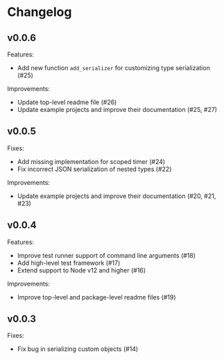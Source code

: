 # Changelog

## v0.0.6

Features:

*   Add new function `add_serializer` for customizing type serialization (#25)

Improvements:

*   Update top-level readme file (#26)
*   Update example projects and improve their documentation (#25, #27)

## v0.0.5

Fixes:

*   Add missing implementation for scoped timer (#24)
*   Fix incorrect JSON serialization of nested types (#22)

Improvements:

*   Update example projects and improve their documentation (#20, #21, #23)

## v0.0.4

Features:

*   Improve test runner support of command line arguments (#18)
*   Add high-level test framework (#17)
*   Extend support to Node v12 and higher (#16)

Improvements:

*   Improve top-level and package-level readme files (#19)

## v0.0.3

Fixes:

*   Fix bug in serializing custom objects (#14)
